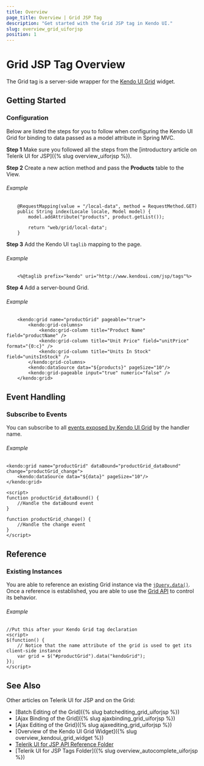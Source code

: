 ```yaml
---
title: Overview
page_title: Overview | Grid JSP Tag
description: "Get started with the Grid JSP tag in Kendo UI."
slug: overview_grid_uiforjsp
position: 1
---
```


# Grid JSP Tag Overview

The Grid tag is a server-side wrapper for the [Kendo UI Grid](/api/javascript/ui/grid) widget.

## Getting Started

### Configuration

Below are listed the steps for you to follow when configuring the Kendo UI Grid for binding to data passed as a model attribute in Spring MVC.

**Step 1** Make sure you followed all the steps from the [introductory article on Telerik UI for JSP]({% slug overview_uiforjsp %}).

**Step 2** Create a new action method and pass the **Products** table to the View.

###### Example

        @RequestMapping(value = "/local-data", method = RequestMethod.GET)
        public String index(Locale locale, Model model) {
            model.addAttribute("products", product.getList());

            return "web/grid/local-data";
        }

**Step 3** Add the Kendo UI `taglib` mapping to the page.

###### Example

        <%@taglib prefix="kendo" uri="http://www.kendoui.com/jsp/tags"%>

**Step 4** Add a server-bound Grid.

###### Example

        <kendo:grid name="productGrid" pageable="true">
            <kendo:grid-columns>
                <kendo:grid-column title="Product Name" field="productName" />
                <kendo:grid-column title="Unit Price" field="unitPrice" format="{0:c}" />
                <kendo:grid-column title="Units In Stock" field="unitsInStock" />
            </kendo:grid-columns>
            <kendo:dataSource data="${products}" pageSize="10"/>
            <kendo:grid-pageable input="true" numeric="false" />
        </kendo:grid>

## Event Handling

### Subscribe to Events

You can subscribe to all [events exposed by Kendo UI Grid](/api/javascript/ui/grid#events) by the handler name.

###### Example

    <kendo:grid name="productGrid" dataBound="productGrid_dataBound" change="productGrid_change">
        <kendo:dataSource data="${data}" pageSize="10"/>
    </kendo:grid>

    <script>
    function productGrid_dataBound() {
        //Handle the dataBound event
    }

    function productGrid_change() {
        //Handle the change event
    }
    </script>

## Reference

### Existing Instances

You are able to reference an existing Grid instance via the [`jQuery.data()`](http://api.jquery.com/jQuery.data/). Once a reference is established, you are able to use the [Grid API](/api/javascript/ui/grid#methods) to control its behavior.

###### Example

    //Put this after your Kendo Grid tag declaration
    <script>
    $(function() {
        // Notice that the name attribute of the grid is used to get its client-side instance
        var grid = $("#productGrid").data("kendoGrid");
    });
    </script>

## See Also

Other articles on Telerik UI for JSP and on the Grid:

* [Batch Editing of the Grid]({% slug batchediting_grid_uiforjsp %})
* [Ajax Binding of the Grid]({% slug ajaxbinding_grid_uiforjsp %})
* [Ajax Editing of the Grid]({% slug ajaxediting_grid_uiforjsp %})
* [Overview of the Kendo UI Grid Widget]({% slug overview_kendoui_grid_widget %})
* [Telerik UI for JSP API Reference Folder](/api/jsp/autocomplete/animation)
* [Telerik UI for JSP Tags Folder]({% slug overview_autocomplete_uiforjsp %})
